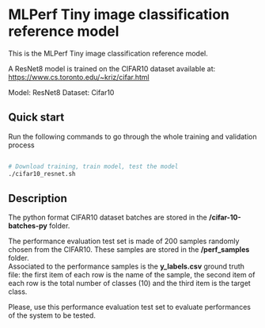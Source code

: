 # MLPerf Tiny image classification reference model

This is the MLPerf Tiny image classification reference model.

A ResNet8 model is trained on the CIFAR10 dataset available at:
https://www.cs.toronto.edu/~kriz/cifar.html

Model: ResNet8
Dataset: Cifar10

## Quick start

Run the following commands to go through the whole training and validation process

``` Bash

# Download training, train model, test the model
./cifar10_resnet.sh
```

## Description
The python format CIFAR10 dataset batches are stored in the __/cifar-10-batches-py__ folder.

The performance evaluation test set is made of 200 samples randomly chosen from the CIFAR10.
These samples are stored in the __/perf_samples__ folder.  
Associated to the performance samples is the __y_labels.csv__ ground truth file: the first item of each row is the name of the sample, the second item of each row is the total number of classes (10) and the third item is the target class.

Please, use this performance evaluation test set to evaluate performances of the system to be tested.
